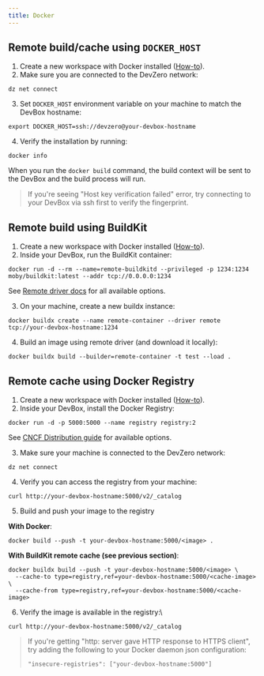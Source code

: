 ```yaml
---
title: Docker
---
```


## Remote build/cache using `DOCKER_HOST`

1. Create a new workspace with Docker installed ([How-to](../../references/starter-templates/build-tools/docker.md)).
2. Make sure you are connected to the DevZero network:

```
dz net connect
```

3. Set `DOCKER_HOST` environment variable on your machine to match the DevBox hostname:

```
export DOCKER_HOST=ssh://devzero@your-devbox-hostname
```

4. Verify the installation by running:

```
docker info
```

When you run the `docker build` command, the build context will be sent to the DevBox and the build process will run.

> If you're seeing "Host key verification failed" error, try connecting to your DevBox via ssh first to verify the fingerprint.

## Remote build using BuildKit

1. Create a new workspace with Docker installed ([How-to](../../references/starter-templates/build-tools/docker.md)).
2. Inside your DevBox, run the BuildKit container:

```
docker run -d --rm --name=remote-buildkitd --privileged -p 1234:1234 moby/buildkit:latest --addr tcp://0.0.0.0:1234
```

See [Remote driver docs](https://docs.docker.com/build/drivers/remote/) for all available options.

3. On your machine, create a new buildx instance:

```
docker buildx create --name remote-container --driver remote tcp://your-devbox-hostname:1234
```

4. Build an image using remote driver (and download it locally):

```
docker buildx build --builder=remote-container -t test --load .
```

## Remote cache using Docker Registry

1. Create a new workspace with Docker installed ([How-to](../../references/starter-templates/build-tools/docker.md)).
2. Inside your DevBox, install the Docker Registry:

```
docker run -d -p 5000:5000 --name registry registry:2
```

See [CNCF Distribution guide](https://distribution.github.io/distribution/) for available options.

3. Make sure your machine is connected to the DevZero network:

```
dz net connect
```

4. Verify you can access the registry from your machine:

```
curl http://your-devbox-hostname:5000/v2/_catalog
```

5. Build and push your image to the registry

**With Docker**:

```
docker build --push -t your-devbox-hostname:5000/<image> .
```

**With BuildKit remote cache (see previous section)**:

```
docker buildx build --push -t your-devbox-hostname:5000/<image> \
  --cache-to type=registry,ref=your-devbox-hostname:5000/<cache-image> \
  --cache-from type=registry,ref=your-devbox-hostname:5000/<cache-image>
```

6. Verify the image is available in the registry:\

```
curl http://your-devbox-hostname:5000/v2/_catalog
```

> If you're getting "http: server gave HTTP response to HTTPS client", try adding the following to your Docker daemon json configuration:
> ```
> "insecure-registries": ["your-devbox-hostname:5000"]
> ```
